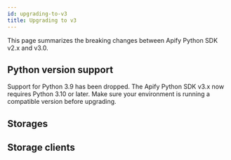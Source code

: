 ```yaml
---
id: upgrading-to-v3
title: Upgrading to v3
---
```


This page summarizes the breaking changes between Apify Python SDK v2.x and v3.0.

## Python version support

Support for Python 3.9 has been dropped. The Apify Python SDK v3.x now requires Python 3.10 or later. Make sure your environment is running a compatible version before upgrading.

## Storages

<!-- TODO -->

## Storage clients

<!-- TODO -->
